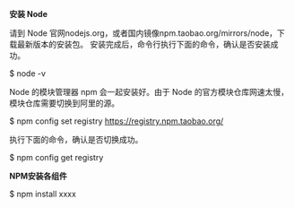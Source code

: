 **安装 Node**

请到 Node 官网nodejs.org，或者国内镜像npm.taobao.org/mirrors/node，下载最新版本的安装包。
安装完成后，命令行执行下面的命令，确认是否安装成功。

$ node -v

Node 的模块管理器 npm 会一起安装好。由于 Node 的官方模块仓库网速太慢，模块仓库需要切换到阿里的源。

$ npm config set registry https://registry.npm.taobao.org/

执行下面的命令，确认是否切换成功。

$ npm config get registry

**NPM安装各组件**

$ npm install xxxx

